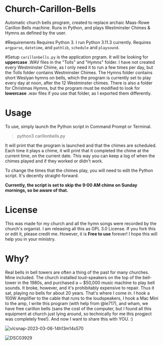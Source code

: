 # Church-Carillon-Bells
Automatic church bells program, created to replace archaic Maas-Rowe Carillon Bells machine. Runs in Python, and plays Westminster Chimes &amp; Hymns as defined by the user.

#Requirements
Requires Python 3. I run Python 3.11.3 currently.
Requires `argparse`, `datetime`, and `pathlib`, `schedule` and `playsound`.

#Setup
`carillonbells.py` is the application prgram. It will be looking for __uppercase__ .WAV files in the "Tolls" and "Hymns" folder. I have not created every Westminster Chime, as I only need it to run a few times per day, but the Tolls folder contains Westminster Chimes. The Hymns folder contains short Weslyan hymns on bells, which the program is currently set to play every day at noon, after the 12 Westminster chimes. There is also a folder for Christmas Hymns, but the program must be modified to look for __lowercase__ .wav files if you use that folder, as I exported them differently.

# Usage
To use, simply launch the Python script in Command Prompt or Terminal.

> python3 carillonbells.py

It will print that the program is launched and that the chimes are scheduled. Each time it plays a chime, it will print that it completed the chime at the current time, on the current date. This way you can keep a log of when the chimes played and if they worked or didn't work.

To change the times that the chimes play, you will need to edit the Python script. It's decently straight-forward.

__Currently, the script is set to skip the 9:00 AM chime on Sunday mornings, so be aware of that.__

# License
This was made for my church and all the hymn songs were recorded by the church's organist. I am releasing all this as GPL 3.0 License. If you fork this or edit it, please credit me. However, it is __Free to use__ forever! I hope this will help you in your ministry.

# Why?
Real bells in bell towers are often a thing of the past for many churches. Mine included. The church installed loud-speakers on the top of the bell-tower in the 1980s, and purchased a ~ $50,000 music machine to play bell sounds. It broke, however, and it's prohibitably expensive to repair. Thus it sat, playing no bells for about 20 years. That's where I come in. I hook a 100W Amplifier to the cable that runs to the loudspeakers, I hook a Mac Mini to the amp, I write this program (with help from @le717), and wham, we have free carillon bells (sans the cost of the computer, but I found all this equipment at church just lying around, so technically for me this progject was completely free!). And now I want to share this with YOU. :) 


![vlcsnap-2023-03-06-14h13m14s570](https://github.com/rioforce/Church-Carillon-Bells/assets/3674297/de4ec473-d5c9-4474-a675-ce3bd96437a5)

![DSC03929](https://github.com/rioforce/Church-Carillon-Bells/assets/3674297/4ec86e70-ad04-40dc-9cb9-8079d295c9b0)



